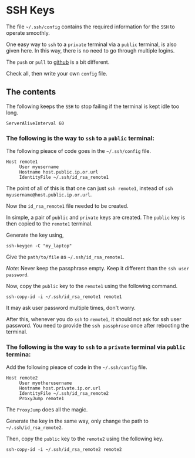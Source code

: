 # SSH Keys

The file `~/.ssh/config` contains the required information for the `SSH` to operate smoothly.

One easy way to `ssh` to a `private` terminal via a `public` terminal, is also given here. In this way, there is no need to go through multiple logins.

The `push` or `pull` to [github](github.com) is a bit different.

Check all, then write your own `config` file.

## The contents

The following keeps the `SSH` to stop failing if the terminal is kept idle too long.
```
ServerAliveInterval 60
```

### The following is the way to `ssh` to a `public` terminal:

The following pieace of code goes in the `~/.ssh/config` file.
```
Host remote1
     User myusername
     Hostname host.public.ip.or.url
     IdentityFile ~/.ssh/id_rsa_remote1
```

The point of all of this is that one can just `ssh remote1`, instead of `ssh myusername@host.public.ip.or.url`.

Now the `id_rsa_remote1` file needed to be created.

In simple, a pair of `public` and `private` keys are created. The `public` key is then copied to the `remote1` terminal.

Generate the key using,
```
ssh-keygen -C "my_laptop"
```
Give the `path/to/file` as `~/.ssh/id_rsa_remote1`.

*Note*: Never keep the passphrase empty. Keep it different than the `ssh user password`.

Now, copy the `public` key to the `remote1` using the following command.
```
ssh-copy-id -i ~/.ssh/id_rsa_remote1 remote1
```
It may ask user password multiple times, don't worry.

After this, whenever you do `ssh` to `remote1`, it should not ask for ssh user password. You need to provide the `ssh passphrase` once after rebooting the terminal.

### The following is the way to `ssh` to a `private` terminal via `public` termina:

Add the following pieace of code in the `~/.ssh/config` file.
```
Host remote2
     User myotherusername
     Hostname host.private.ip.or.url
     IdentityFile ~/.ssh/id_rsa_remote2
     ProxyJump remote1
```

The `ProxyJump` does all the magic.

Generate the key in the same way, only change the path to `~/.ssh/id_rsa_remote2`.

Then, copy the `public` key to the `remote2` using the following key.
```
ssh-copy-id -i ~/.ssh/id_rsa_remote2 remote2
```
